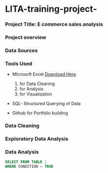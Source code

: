 # LITA-training-project-

### Project Title: E commerce sales analysis 

### Project overview 

### Data Sources

### Tools Used 
- MIcrosoft Excel  [Download Here](https://www.microsoft.com)
  1. for Data Cleaning
  2. for  Analysis
  3. for Visualization
     
- SQL- Structured Querying of Data 
- Github for Portfolio building 

### Data Cleaning 


### Exploratory Data Analysis  


### Data Analysis 

```SQL
SELECT FROM TABLE 1
WHERE CONDITION = TRUE




